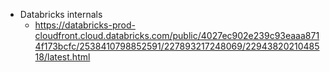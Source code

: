    * Databricks internals
      * https://databricks-prod-cloudfront.cloud.databricks.com/public/4027ec902e239c93eaaa8714f173bcfc/2538410798852591/227893217248069/2294382021048518/latest.html  